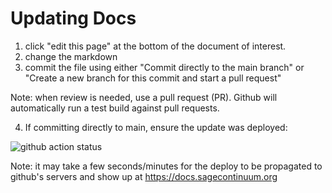# Updating Docs

1. click "edit this page" at the bottom of the document of interest.
2. change the markdown
3. commit the file using either "Commit directly to the main branch" or "Create a new branch for this commit and start a pull request"

Note: when review is needed, use a pull request (PR).  Github will automatically run a test build against pull requests.  

4. If committing directly to main, ensure the update was deployed:

![github action status](./github-action-status.png)

Note: it may take a few seconds/minutes for the deploy to be propagated to github's servers and show up at https://docs.sagecontinuum.org
